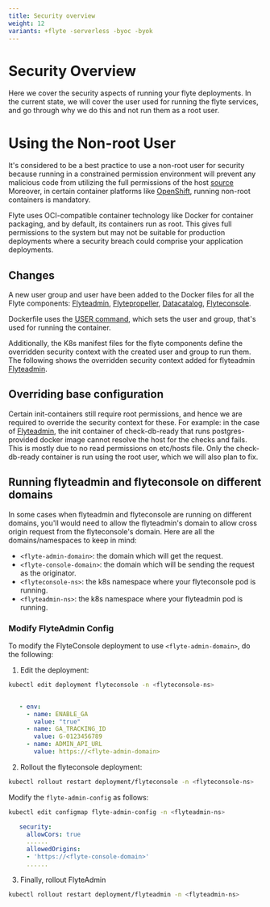 ```yaml
---
title: Security overview
weight: 12
variants: +flyte -serverless -byoc -byok
---
```


# Security Overview


Here we cover the security aspects of running your flyte deployments. In the current state, we will cover the user
used for running the flyte services, and go through why we do this and not run them as a root user.

# Using the Non-root User

It's considered to be a best practice to use a non-root user for security because
running in a constrained permission environment will prevent any malicious code
from utilizing the full permissions of the host [source](https://kubernetes.io/blog/2018/07/18/11-ways-not-to-get-hacked/#8-run-containers-as-a-non-root-user)
Moreover, in certain container platforms like [OpenShift](https://engineering.bitnami.com/articles/running-non-root-containers-on-openshift.html),
running non-root containers is mandatory.

Flyte uses OCI-compatible container technology like Docker for container packaging,
and by default, its containers run as root. This gives full permissions to the
system but may not be suitable for production deployments where a security breach
could comprise your application deployments.


## Changes

A new user group and user have been added to the Docker files for all the Flyte components:
[Flyteadmin](https://github.com/flyteorg/flyteadmin/blob/master/Dockerfile),
[Flytepropeller](https://github.com/flyteorg/flytepropeller/blob/master/Dockerfile),
[Datacatalog](https://github.com/flyteorg/datacatalog/blob/master/Dockerfile),
[Flyteconsole](https://github.com/flyteorg/flyteconsole/blob/master/Dockerfile).

Dockerfile uses the [USER command](https://docs.docker.com/engine/reference/builder/#user), which sets the user
and group, that's used for running the container.

Additionally, the K8s manifest files for the flyte components define the overridden security context with the created
user and group to run them. The following shows the overridden security context added for flyteadmin
[Flyteadmin](https://github.com/flyteorg/flyte/blob/master/charts/flyte/templates/admin/deployment.yaml).


## Overriding base configuration

Certain init-containers still require root permissions, and hence we are required to override the security
context for these.
For example: in the case of [Flyteadmin](https://github.com/flyteorg/flyte/blob/master/charts/flyte/templates/admin/deployment.yaml),
the init container of check-db-ready that runs postgres-provided docker image cannot resolve the host for the checks and fails. This is mostly due to no read
permissions on etc/hosts file. Only the check-db-ready container is run using the root user, which we will also plan to fix.


## Running flyteadmin and flyteconsole on different domains

In some cases when flyteadmin and flyteconsole are running on different domains,
you'll would need to allow the flyteadmin's domain to allow cross origin request
from the flyteconsole's domain. Here are all the domains/namespaces to keep in
mind:

- ``<flyte-admin-domain>``: the domain which will get the request.
- ``<flyte-console-domain>``: the domain which will be sending the request as the originator.
- ``<flyteconsole-ns>``: the k8s namespace where your flyteconsole pod is running.
- ``<flyteadmin-ns>``: the k8s namespace where your flyteadmin pod is running.

### Modify FlyteAdmin Config

To modify the FlyteConsole deployment to use ``<flyte-admin-domain>``, do the following:
1. Edit the deployment:
```bash
kubectl edit deployment flyteconsole -n <flyteconsole-ns>
```
```yaml

   - env:
     - name: ENABLE_GA
       value: "true"
     - name: GA_TRACKING_ID
       value: G-0123456789
     - name: ADMIN_API_URL
       value: https://<flyte-admin-domain>
```
2. Rollout the flyteconsole deployment:

```bash
kubectl rollout restart deployment/flyteconsole -n <flyteconsole-ns>
```
Modify the `flyte-admin-config` as follows:

```bash
kubectl edit configmap flyte-admin-config -n <flyteadmin-ns>
```
```yaml
   security:
     allowCors: true
     ......
     allowedOrigins:
     - 'https://<flyte-console-domain>'
     ......
```
3. Finally, rollout FlyteAdmin

```bash
kubectl rollout restart deployment/flyteadmin -n <flyteadmin-ns>
```